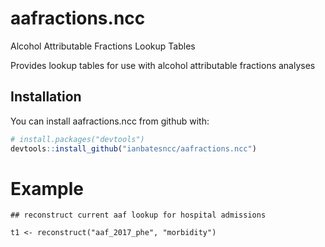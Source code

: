 
<!-- README.md is generated from README.Rmd. Please edit that file -->
aafractions.ncc
===============

Alcohol Attributable Fractions Lookup Tables

Provides lookup tables for use with alcohol attributable fractions analyses

Installation
------------

You can install aafractions.ncc from github with:

``` r
# install.packages("devtools")
devtools::install_github("ianbatesncc/aafractions.ncc")
```

Example
=======

    ## reconstruct current aaf lookup for hospital admissions

    t1 <- reconstruct("aaf_2017_phe", "morbidity")
